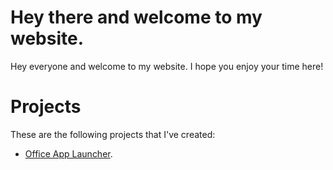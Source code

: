 # Hey there and welcome to my website.
Hey everyone and welcome to my website. I hope you enjoy your time here!
# Projects
These are the following projects that I've created:

- [Office App Launcher](https://github.com/Pcoogle/Office-App-Launcher).
